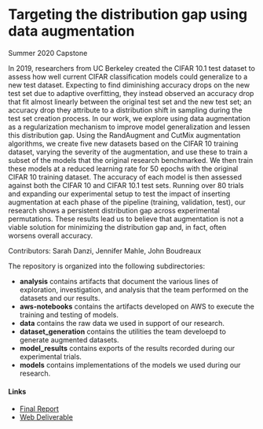 # Targeting the distribution gap using data augmentation

Summer 2020 Capstone
 
In 2019, researchers from UC Berkeley created the CIFAR 10.1 test dataset to assess how well current CIFAR classification models could generalize to a new test dataset.  Expecting to find diminishing accuracy drops on the new test set due to adaptive overfitting, they instead observed an accuracy drop that fit almost linearly between the original test set and the new test set;  an accuracy drop they attribute to a distribution shift in sampling during the test set creation process.  In our work, we explore using data augmentation as a regularization mechanism to improve model generalization and lessen this distribution gap.  Using the RandAugment and CutMix augmentation algorithms, we create five new datasets based on the CIFAR 10 training dataset, varying the severity of the augmentation, and use these to train a subset of the models that the original research benchmarked.  We then train these models at a reduced learning rate for 50 epochs with the original CIFAR 10 training dataset.  The accuracy of each model is then assessed against both the CIFAR 10 and CIFAR 10.1 test sets.   Running over 80 trials and expanding our experimental setup to test the impact of inserting augmentation at each phase of the pipeline (training, validation, test), our research shows a persistent distribution gap across experimental permutations.  These results lead us to believe that augmentation is not a viable solution for minimizing the distribution gap and, in fact, often worsens overall accuracy.
 
Contributors: Sarah Danzi, Jennifer Mahle, John Boudreaux

The repository is organized into the following subdirectories:
  * **analysis** contains artifacts that document the various lines of exploration, investigation, and analysis that the team performed on the datasets and our results.  
  * **aws-notebooks** contains the artifacts developed on AWS to execute the training and testing of models.
  * **data** contains the raw data we used in support of our research.
  * **dataset_generation** contains the utilities the team develoepd to generate augmented datasets.
  * **model_results** contains exports of the results recorded during our experimental trials.
  * **models** contains implementations of the models we used during our research.

#### Links
* [Final Report](https://docs.google.com/document/d/1B51_CuTtN47iD6n39JeM0KiFAwyoZMMRby2jW2rx5Ho/edit?usp=sharing)
* [Web Deliverable](https://www.ischool.berkeley.edu/courses/project-gallery/284/2/2020)
